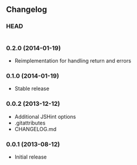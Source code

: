 ## Changelog

### HEAD

```
```

### 0.2.0 (2014-01-19)

* Reimplementation for handling return and errors

### 0.1.0 (2014-01-19)

* Stable release

### 0.0.2 (2013-12-12)

* Additional JSHint options
* .gitattributes
* CHANGELOG.md

### 0.0.1 (2013-08-12)

* Initial release